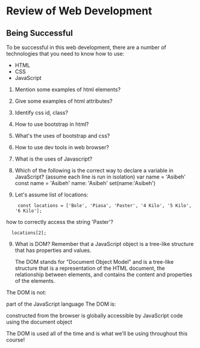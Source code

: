 # Review of Web Development

Being Successful
-------------------
To be successful in this web development, there are a number of technologies that you need to know how to use:

- HTML
- CSS
- JavaScript

1. Mention some examples of html elements?
2. Give some examples of html attributes?

2. Identify css id, class?

3. How to use bootstrap in html?

4. What's the uses of bootstrap and css?
5. How to use dev tools in web browser?

7. What is the uses of Javascript?

6. Which of the following is the correct way to declare a variable in JavaScript? (assume each line is run in isolation)
  var name = 'Asibeh'
  const name = 'Asibeh'
  name: 'Asibeh'
  set(name:'Asibeh')
7. Let's assume list of locations:

        const locations = ['Bole', 'Piasa', 'Paster', '4 Kilo', '5 Kilo', '6 Kilo'];
  
  how to correctly access the string 'Paster'?
  
      locations[2];
      
9. What is DOM?
      Remember that a JavaScript object is a tree-like structure that has properties and values. 
      
      The DOM stands for "Document Object Model" and is a tree-like structure that is a representation of the HTML document, the relationship between elements, and contains the content and properties of the elements.

  The DOM is not:

  part of the JavaScript language
  The DOM is:

  constructed from the browser is globally accessible by JavaScript code using the document object
  
  The DOM is used all of the time and is what we'll be using throughout this course!
 

